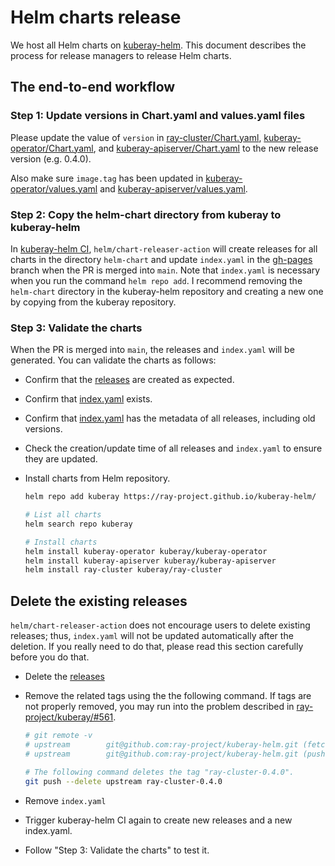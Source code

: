 # Helm charts release

We host all Helm charts on [kuberay-helm](https://github.com/ray-project/kuberay-helm).
This document describes the process for release managers to release Helm charts.

## The end-to-end workflow
### Step 1: Update versions in Chart.yaml and values.yaml files
Please update the value of `version` in [ray-cluster/Chart.yaml](https://github.com/ray-project/kuberay/blob/master/helm-chart/ray-cluster/Chart.yaml),
[kuberay-operator/Chart.yaml](https://github.com/ray-project/kuberay/blob/master/helm-chart/kuberay-operator/Chart.yaml),
and [kuberay-apiserver/Chart.yaml](https://github.com/ray-project/kuberay/blob/master/helm-chart/kuberay-apiserver/Chart.yaml)
to the new release version (e.g. 0.4.0).

Also make sure `image.tag` has been updated in [kuberay-operator/values.yaml](https://github.com/ray-project/kuberay/blob/master/helm-chart/kuberay-operator/values.yaml) and [kuberay-apiserver/values.yaml](https://github.com/ray-project/kuberay/blob/master/helm-chart/kuberay-apiserver/values.yaml).

### Step 2: Copy the helm-chart directory from kuberay to kuberay-helm
In [kuberay-helm CI](https://github.com/ray-project/kuberay-helm/blob/main/.github/workflows/chart-release.yaml), `helm/chart-releaser-action` will create releases for all charts in the directory `helm-chart` and update `index.yaml` in the [gh-pages](https://github.com/ray-project/kuberay-helm/tree/gh-pages) branch when the PR is merged into `main`. Note that `index.yaml` is necessary when you run the command `helm repo add`. I recommend removing the `helm-chart` directory in the kuberay-helm repository and creating a new one by copying from the kuberay repository.

### Step 3: Validate the charts
When the PR is merged into `main`, the releases and `index.yaml` will be generated.
You can validate the charts as follows:

* Confirm that the [releases](https://github.com/ray-project/kuberay-helm/releases) are created as expected.
* Confirm that [index.yaml](https://github.com/ray-project/kuberay-helm/blob/gh-pages/index.yaml) exists.
* Confirm that [index.yaml](https://github.com/ray-project/kuberay-helm/blob/gh-pages/index.yaml) has the metadata of all releases, including old versions.
* Check the creation/update time of all releases and `index.yaml` to ensure they are updated.

* Install charts from Helm repository.
    ```sh
    helm repo add kuberay https://ray-project.github.io/kuberay-helm/

    # List all charts
    helm search repo kuberay

    # Install charts
    helm install kuberay-operator kuberay/kuberay-operator
    helm install kuberay-apiserver kuberay/kuberay-apiserver
    helm install ray-cluster kuberay/ray-cluster
    ```

## Delete the existing releases
`helm/chart-releaser-action` does not encourage users to delete existing releases;
thus, `index.yaml` will not be updated automatically after the deletion.
If you really need to do that, please read this section carefully before you do that.

* Delete the [releases](https://github.com/ray-project/kuberay-helm/releases)
* Remove the related tags using the the following command. If tags are not properly removed, you may run into the problem described in [ray-project/kuberay/#561](https://github.com/ray-project/kuberay/issues/561).

    ```sh
    # git remote -v
    # upstream        git@github.com:ray-project/kuberay-helm.git (fetch)
    # upstream        git@github.com:ray-project/kuberay-helm.git (push)

    # The following command deletes the tag "ray-cluster-0.4.0".
    git push --delete upstream ray-cluster-0.4.0
    ```
* Remove `index.yaml`
* Trigger kuberay-helm CI again to create new releases and a new index.yaml.
* Follow "Step 3: Validate the charts" to test it.
